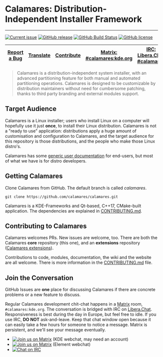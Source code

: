 <!-- SPDX-FileCopyrightText: no
     SPDX-License-Identifier: CC0-1.0
-->

# Calamares: Distribution-Independent Installer Framework
---------

[![Current issue](https://img.shields.io/badge/issue-in_progress-FE9B48)](https://github.com/calamares/calamares/labels/hacking%3A%20in-progress)
[![GitHub release](https://img.shields.io/github/release/calamares/calamares.svg)](https://github.com/calamares/calamares/releases)
[![GitHub Build Status](https://img.shields.io/github/workflow/status/calamares/calamares/ci?label=GH%20build)](https://github.com/calamares/calamares/actions?query=workflow%3Aci)
[![GitHub license](https://img.shields.io/github/license/calamares/calamares.svg)](https://github.com/calamares/calamares/blob/calamares/LICENSES/GPL-3.0-or-later.txt)


| [Report a Bug](https://github.com/calamares/calamares/issues/new) | [Translate](https://www.transifex.com/projects/p/calamares/) | [Contribute](CONTRIBUTING.md) | [Matrix: #calamares:kde.org](https://webchat.kde.org/#/room/%23calamares:kde.org) | [IRC: Libera.Chat #calamares](https://kiwiirc.com/client/irc.libera.chat/#calamares) | [Wiki](https://github.com/calamares/calamares/wiki) |
|:--:|:--:|:--:|:--:|:--:|:--:|


> Calamares is a distribution-independent system installer, with an advanced partitioning
> feature for both manual and automated partitioning operations. Calamares is designed to
> be customizable by distribution maintainers without need for cumbersome patching,
> thanks to third party branding and external modules support.

## Target Audience

Calamares is a Linux installer; users who install Linux on a computer will hopefully
use it just **once**, to install their Linux distribution. Calamares is not
a "ready to use" application: distributions apply a huge amount of customisation
and configuration to Calamares, and the target audience for this repository
is those distributions, and the people who make those Linux distro's.

Calamares has some [generic user documentation](https://calamares.io/docs/users-guide/)
for end-users, but most of what we have is for distro developers.

## Getting Calamares

Clone Calamares from GitHub. The default branch is called *calamares*.

```
git clone https://github.com/calamares/calamares.git
```

Calamares is a KDE-Frameworks and Qt-based, C++17, CMake-built application.
The dependencies are explained in [CONTRIBUTING.md](CONTRIBUTING.md).

## Contributing to Calamares

Calamares welcomes PRs. New issues are welcome, too.
There are both the Calamares **core** repository (this one),
and an **extensions** repository ([Calamares extensions](https://github.com/calamares/calamares-extensions)).

Contributions to code, modules, documentation, the wiki and the website are all welcome.
There is more information in the [CONTRIBUTING.md](CONTRIBUTING.md) file.

## Join the Conversation

GitHub Issues are **one** place for discussing Calamares if there are concrete
problems or a new feature to discuss.

Regular Calamares development chit-chat happens in a [Matrix](https://matrix.org/)
room, `#calamares:kde.org`. The conversation is bridged with IRC
on [Libera.Chat](https://libera.chat/).
Responsiveness is best during the day
in Europe, but feel free to idle. If you use IRC, **DO NOT** ask-and-leave. Keep
that chat window open because it can easily take a few hours for
someone to notice a message.
Matrix is persistent, and we'll see your message eventually.

* [![Join us on Matrix](https://img.shields.io/badge/Matrix-%23calamares:kde.org-blue)](https://webchat.kde.org/#/room/%23calamares:kde.org) (KDE webchat, may need an account)
* [![Join us on Matrix](https://img.shields.io/badge/Matrix-%23calamares:kde.org-blue)](https://app.element.io/#/room/%23calamares:kde.org) (Element webchat)
* [![Chat on IRC](https://img.shields.io/badge/IRC-Libera.Chat%20%23calamares-green)](https://kiwiirc.com/client/irc.libera.chat/#calamares)
